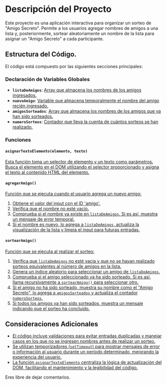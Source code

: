 # Descripción del Proyecto

Este proyecto es una aplicación interactiva para organizar un sorteo de "Amigo Secreto". Permite a los usuarios agregar nombres de amigos a una lista y, posteriormente, sortear aleatoriamente un nombre de la lista para asignar un "Amigo Secreto" a cada participante.

## Estructura del Código.

El código está compuesto por las siguientes secciones principales:

### Declaración de Variables Globales

- **`listaDeAmigos`**: <u>Array que almacena los nombres de los amigos ingresados.</u>
- **`nuevoAmigo`**: <u>Variable que almacena temporalmente el nombre del amigo recién ingresado.</u>
- **`amigosSorteados`**: <u>Array que almacena los nombres de los amigos que ya han sido sorteados.</u>
- **`numeroSorteos`**: <u>Contador que lleva la cuenta de cuántos sorteos se han realizado.</u>

### Funciones

#### `asignarTextoElemento(elemento, texto)`

<u>Esta función toma un selector de elemento y un texto como parámetros. Busca el elemento en el DOM utilizando el selector proporcionado y asigna el texto al contenido HTML del elemento.</u>

#### `agregarAmigo()`

<u>Función que se ejecuta cuando el usuario agrega un nuevo amigo:</u>

1. <u>Obtiene el valor del input con el ID 'amigo'.</u>
2. <u>Verifica que el nombre no esté vacío.</u>
3. <u>Comprueba si el nombre ya existe en `listaDeAmigos`. Si es así, muestra un mensaje de error temporal.</u>
4. <u>Si el nombre es nuevo, lo agrega a `listaDeAmigos`, actualiza la visualización de la lista y limpia el input para futuras entradas.</u>

#### `sortearAmigo()`

<u>Función que se ejecuta al realizar el sorteo:</u>

1. <u>Verifica que `listaDeAmigos` no esté vacía y que no se hayan realizado sorteos equivalentes al número de amigos en la lista.</u>
2. <u>Genera un índice aleatorio para seleccionar un amigo de `listaDeAmigos`.</u>
3. <u>Comprueba si el amigo seleccionado ya ha sido sorteado. Si es así, llama recursivamente a `sortearAmigo()` para seleccionar otro.</u>
4. <u>Si el amigo no ha sido sorteado, muestra su nombre como el "Amigo Secreto", lo agrega a `amigosSorteados` y actualiza el contador `numeroSorteos`.</u>
5. <u>Si todos los amigos ya han sido sorteados, muestra un mensaje indicando que el sorteo ha concluido.</u>

## Consideraciones Adicionales

- <u>El código incluye validaciones para evitar entradas duplicadas y manejar casos en los que no se ingresen nombres antes de realizar un sorteo.</u>
- <u>Se utilizan temporizadores (`setTimeout`) para mostrar mensajes de error o información al usuario durante un período determinado, mejorando la experiencia del usuario.</u>
- <u>La función `asignarTextoElemento` centraliza la lógica de actualización del DOM, facilitando el mantenimiento y la legibilidad del código.</u>


Eres libre de dejar comentarios.



